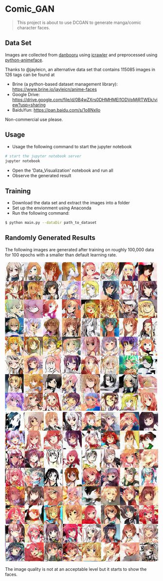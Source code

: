 # Comic_GAN
> This project is about to use DCGAN to generate manga/comic character faces. 

## Data Set
Images are collected from [danbooru](http://danbooru.donmai.us/) using [icrawler](https://github.com/hellock/icrawler) and preprocessed using [python-animeface](https://github.com/nya3jp/python-animeface). 

Thanks to @jayleicn, an alternative data set that contains 115085 images in 126 tags can be found at 

- Brine (a python-based dataset management library): https://www.brine.io/jayleicn/anime-faces 
- Google Drive: https://drive.google.com/file/d/0B4wZXrs0DHMHMEl1ODVpMjRTWEk/view?usp=sharing
- BaiduYun: https://pan.baidu.com/s/1o8Nxllo

Non-commercial use please.

## Usage
- Usage the following command to start the jupyter notebook
```bash
# start the jupyter notebook server
jupyter notebook
```
- Open the 'Data_Visualization' notebook and run all
- Observe the generated result

## Training
- Download the data set and extract the images into a folder
- Set up the envionment using Anaconda
- Run the following command:
```bash
$ python main.py --dataDir path_to_dataset 
```

## Randomly Generated Results
The following images are generated after training on roughly 100,000 data for 100 epochs with a smaller than default learning rate.

![generated_image_1](generated/img_generated_1.png)
![generated_image_2](generated/img_generated_2.png)

The image quality is not at an acceptable level but it starts to show the faces. 